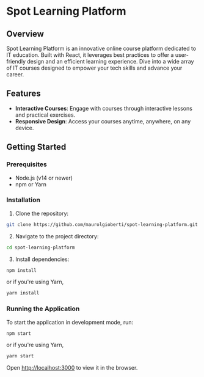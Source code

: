 # Spot Learning Platform

## Overview
Spot Learning Platform is an innovative online course platform dedicated to IT education. Built with React, it leverages best practices to offer a user-friendly design and an efficient learning experience. Dive into a wide array of IT courses designed to empower your tech skills and advance your career.

## Features
- **Interactive Courses**: Engage with courses through interactive lessons and practical exercises.
- **Responsive Design**: Access your courses anytime, anywhere, on any device.

## Getting Started

### Prerequisites
- Node.js (v14 or newer)
- npm or Yarn

### Installation
1. Clone the repository:
```bash
git clone https://github.com/maurolgioberti/spot-learning-platform.git
```

2. Navigate to the project directory:
```bash
cd spot-learning-platform
```

3. Install dependencies:
```bash
npm install
```

or if you're using Yarn,
```bash
yarn install
```

### Running the Application
To start the application in development mode, run:
```bash
npm start
```

or if you're using Yarn,
```bash
yarn start
```

Open [http://localhost:3000](http://localhost:3000) to view it in the browser.
